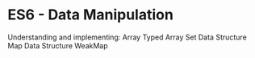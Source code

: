 # ES6 - Data Manipulation
Understanding and implementing:
    Array
    Typed Array
    Set Data Structure
    Map Data Structure
    WeakMap

